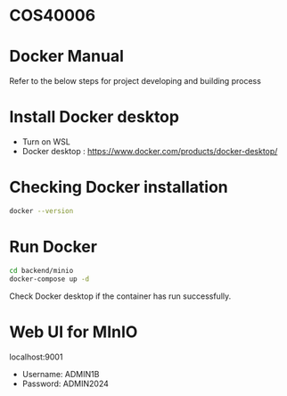 # COS40006

# Docker Manual

Refer to the below steps for project developing and building process

# Install Docker desktop 

- Turn on WSL 
- Docker desktop : https://www.docker.com/products/docker-desktop/ 

# Checking Docker installation

```sh 
docker --version
```

# Run Docker

```sh
cd backend/minio
docker-compose up -d 
```

Check Docker desktop if the container has run successfully. 

# Web UI for MInIO
localhost:9001

- Username: ADMIN1B
- Password: ADMIN2024

